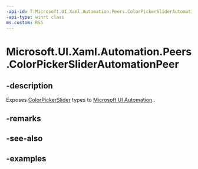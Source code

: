 ```yaml
---
-api-id: T:Microsoft.UI.Xaml.Automation.Peers.ColorPickerSliderAutomationPeer
-api-type: winrt class
ms.custom: RS5
---
```

<!-- Class syntax.
public class ColorPickerSliderAutomationPeer : SliderAutomationPeer, SliderAutomationPeer
-->

# Microsoft.UI.Xaml.Automation.Peers.ColorPickerSliderAutomationPeer

## -description

Exposes [ColorPickerSlider](../microsoft.ui.xaml.controls.primitives/colorpickerslider.md) types to [Microsoft UI Automation](/windows/win32/winauto/entry-uiauto-win32)..  

## -remarks

## -see-also

## -examples
